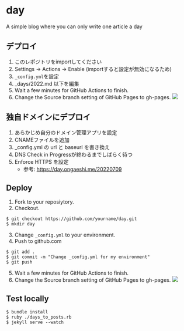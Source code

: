 # day
A simple blog where you can only write one article a day

## デプロイ
1. このレポジトリをimportしてください
2. Settings -> Actions -> Enable (importすると設定が無効になるため)
3. `_config.yml`を設定
4. _days/2022.md 以下を編集
5. Wait a few minutes for GitHub Actions to finish.
6. Change the Source branch setting of GitHub Pages to gh-pages.
![](https://i.gyazo.com/b658c1560fe784561aacd6fb592b3be0.png)

## 独自ドメインにデプロイ
1. あらかじめ自分のドメイン管理アプリを設定
1. CNAMEファイルを追加
1. _config.yml の url と baseurl を書き換え
1. DNS Check in Progressが終わるまでしばらく待つ
1. Enforce HTTPS を設定
   - 参考: https://day.ongaeshi.me/20220709

## Deploy
1. Fork to your reposiytory.
2. Checkout.
```
$ git checkout https://github.com/yourname/day.git
$ mkdir day
```
3. Change `_config.yml` to your environment.
4. Push to github.com
```
$ git add .
$ git commit -m "Change _config.yml for my environment"
$ git push
```
5. Wait a few minutes for GitHub Actions to finish.
6. Change the Source branch setting of GitHub Pages to gh-pages.
![](https://i.gyazo.com/b658c1560fe784561aacd6fb592b3be0.png)

## Test locally
```
$ bundle install
$ ruby ./days_to_posts.rb
$ jekyll serve --watch
```
